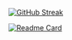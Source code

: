 
[![GitHub Streak](https://streak-stats.demolab.com/?user=markoDjuric)](https://git.io/streak-stats)

[![Readme Card](https://github-readme-stats.vercel.app/api/pin/?username=markoDjuric&repo=github-readme-stats)](https://github.com/anuraghazra/github-readme-stats)



